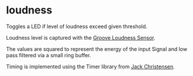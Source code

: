# loudness

Toggles a LED if level of loudness exceed given threshold.

Loudness level is captured with the [Groove Loudness Sensor][1].

The values are squared to represent the energy of the input
Signal and low pass filtered via a small ring buffer.

Timing is implemented using the Timer library
from [Jack Christensen][2].


[1]: http://wiki.seeed.cc/Grove-Loudness_Sensor/
[2]: https://github.com/JChristensen/Timer
